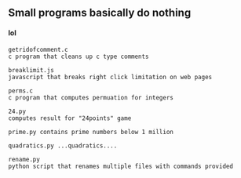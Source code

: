 ## Small programs basically do nothing  
#### lol  
  
	getridofcomment.c  
	c program that cleans up c type comments  
  
	breaklimit.js  
	javascript that breaks right click limitation on web pages  
  
	perms.c  
	c program that computes permuation for integers  
  
	24.py  
	computes result for "24points" game  
  
	prime.py contains prime numbers below 1 million  
  
	quadratics.py ...quadratics....  
  
	rename.py  
	python script that renames multiple files with commands provided  